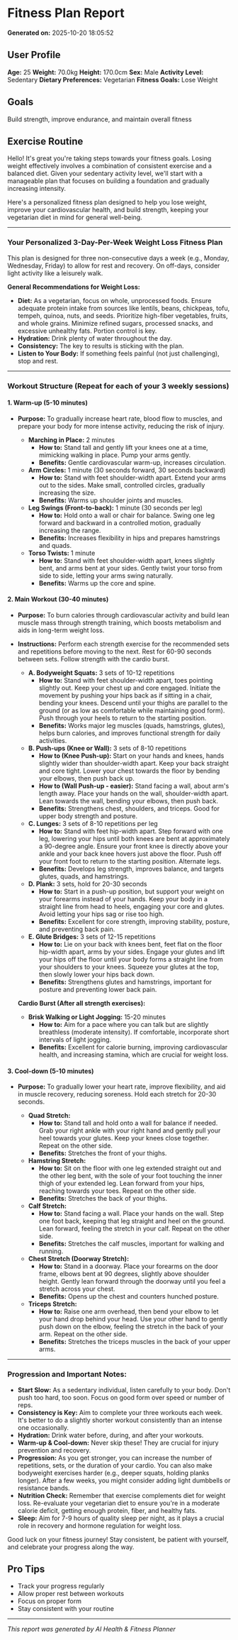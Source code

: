 # Fitness Plan Report

**Generated on:** 2025-10-20 18:05:52

## User Profile

**Age:** 25
**Weight:** 70.0kg
**Height:** 170.0cm
**Sex:** Male
**Activity Level:** Sedentary
**Dietary Preferences:** Vegetarian
**Fitness Goals:** Lose Weight


## Goals
Build strength, improve endurance, and maintain overall fitness

## Exercise Routine
Hello! It's great you're taking steps towards your fitness goals. Losing weight effectively involves a combination of consistent exercise and a balanced diet. Given your sedentary activity level, we'll start with a manageable plan that focuses on building a foundation and gradually increasing intensity.

Here's a personalized fitness plan designed to help you lose weight, improve your cardiovascular health, and build strength, keeping your vegetarian diet in mind for general well-being.

---

### **Your Personalized 3-Day-Per-Week Weight Loss Fitness Plan**

This plan is designed for three non-consecutive days a week (e.g., Monday, Wednesday, Friday) to allow for rest and recovery. On off-days, consider light activity like a leisurely walk.

**General Recommendations for Weight Loss:**

*   **Diet:** As a vegetarian, focus on whole, unprocessed foods. Ensure adequate protein intake from sources like lentils, beans, chickpeas, tofu, tempeh, quinoa, nuts, and seeds. Prioritize high-fiber vegetables, fruits, and whole grains. Minimize refined sugars, processed snacks, and excessive unhealthy fats. Portion control is key.
*   **Hydration:** Drink plenty of water throughout the day.
*   **Consistency:** The key to results is sticking with the plan.
*   **Listen to Your Body:** If something feels painful (not just challenging), stop and rest.

---

### **Workout Structure (Repeat for each of your 3 weekly sessions)**

#### **1. Warm-up (5-10 minutes)**
*   **Purpose:** To gradually increase heart rate, blood flow to muscles, and prepare your body for more intense activity, reducing the risk of injury.

    *   **Marching in Place:** 2 minutes
        *   **How to:** Stand tall and gently lift your knees one at a time, mimicking walking in place. Pump your arms gently.
        *   **Benefits:** Gentle cardiovascular warm-up, increases circulation.
    *   **Arm Circles:** 1 minute (30 seconds forward, 30 seconds backward)
        *   **How to:** Stand with feet shoulder-width apart. Extend your arms out to the sides. Make small, controlled circles, gradually increasing the size.
        *   **Benefits:** Warms up shoulder joints and muscles.
    *   **Leg Swings (Front-to-back):** 1 minute (30 seconds per leg)
        *   **How to:** Hold onto a wall or chair for balance. Swing one leg forward and backward in a controlled motion, gradually increasing the range.
        *   **Benefits:** Increases flexibility in hips and prepares hamstrings and quads.
    *   **Torso Twists:** 1 minute
        *   **How to:** Stand with feet shoulder-width apart, knees slightly bent, and arms bent at your sides. Gently twist your torso from side to side, letting your arms swing naturally.
        *   **Benefits:** Warms up the core and spine.

#### **2. Main Workout (30-40 minutes)**
*   **Purpose:** To burn calories through cardiovascular activity and build lean muscle mass through strength training, which boosts metabolism and aids in long-term weight loss.
*   **Instructions:** Perform each strength exercise for the recommended sets and repetitions before moving to the next. Rest for 60-90 seconds between sets. Follow strength with the cardio burst.

    *   **A. Bodyweight Squats:** 3 sets of 10-12 repetitions
        *   **How to:** Stand with feet shoulder-width apart, toes pointing slightly out. Keep your chest up and core engaged. Initiate the movement by pushing your hips back as if sitting in a chair, bending your knees. Descend until your thighs are parallel to the ground (or as low as comfortable while maintaining good form). Push through your heels to return to the starting position.
        *   **Benefits:** Works major leg muscles (quads, hamstrings, glutes), helps burn calories, and improves functional strength for daily activities.
    *   **B. Push-ups (Knee or Wall):** 3 sets of 8-10 repetitions
        *   **How to (Knee Push-up):** Start on your hands and knees, hands slightly wider than shoulder-width apart. Keep your back straight and core tight. Lower your chest towards the floor by bending your elbows, then push back up.
        *   **How to (Wall Push-up - easier):** Stand facing a wall, about arm's length away. Place your hands on the wall, shoulder-width apart. Lean towards the wall, bending your elbows, then push back.
        *   **Benefits:** Strengthens chest, shoulders, and triceps. Good for upper body strength and posture.
    *   **C. Lunges:** 3 sets of 8-10 repetitions per leg
        *   **How to:** Stand with feet hip-width apart. Step forward with one leg, lowering your hips until both knees are bent at approximately a 90-degree angle. Ensure your front knee is directly above your ankle and your back knee hovers just above the floor. Push off your front foot to return to the starting position. Alternate legs.
        *   **Benefits:** Develops leg strength, improves balance, and targets glutes, quads, and hamstrings.
    *   **D. Plank:** 3 sets, hold for 20-30 seconds
        *   **How to:** Start in a push-up position, but support your weight on your forearms instead of your hands. Keep your body in a straight line from head to heels, engaging your core and glutes. Avoid letting your hips sag or rise too high.
        *   **Benefits:** Excellent for core strength, improving stability, posture, and preventing back pain.
    *   **E. Glute Bridges:** 3 sets of 12-15 repetitions
        *   **How to:** Lie on your back with knees bent, feet flat on the floor hip-width apart, arms by your sides. Engage your glutes and lift your hips off the floor until your body forms a straight line from your shoulders to your knees. Squeeze your glutes at the top, then slowly lower your hips back down.
        *   **Benefits:** Strengthens glutes and hamstrings, important for posture and preventing lower back pain.

    **Cardio Burst (After all strength exercises):**
    *   **Brisk Walking or Light Jogging:** 15-20 minutes
        *   **How to:** Aim for a pace where you can talk but are slightly breathless (moderate intensity). If comfortable, incorporate short intervals of light jogging.
        *   **Benefits:** Excellent for calorie burning, improving cardiovascular health, and increasing stamina, which are crucial for weight loss.

#### **3. Cool-down (5-10 minutes)**
*   **Purpose:** To gradually lower your heart rate, improve flexibility, and aid in muscle recovery, reducing soreness. Hold each stretch for 20-30 seconds.

    *   **Quad Stretch:**
        *   **How to:** Stand tall and hold onto a wall for balance if needed. Grab your right ankle with your right hand and gently pull your heel towards your glutes. Keep your knees close together. Repeat on the other side.
        *   **Benefits:** Stretches the front of your thighs.
    *   **Hamstring Stretch:**
        *   **How to:** Sit on the floor with one leg extended straight out and the other leg bent, with the sole of your foot touching the inner thigh of your extended leg. Lean forward from your hips, reaching towards your toes. Repeat on the other side.
        *   **Benefits:** Stretches the back of your thighs.
    *   **Calf Stretch:**
        *   **How to:** Stand facing a wall. Place your hands on the wall. Step one foot back, keeping that leg straight and heel on the ground. Lean forward, feeling the stretch in your calf. Repeat on the other side.
        *   **Benefits:** Stretches the calf muscles, important for walking and running.
    *   **Chest Stretch (Doorway Stretch):**
        *   **How to:** Stand in a doorway. Place your forearms on the door frame, elbows bent at 90 degrees, slightly above shoulder height. Gently lean forward through the doorway until you feel a stretch across your chest.
        *   **Benefits:** Opens up the chest and counters hunched posture.
    *   **Triceps Stretch:**
        *   **How to:** Raise one arm overhead, then bend your elbow to let your hand drop behind your head. Use your other hand to gently push down on the elbow, feeling the stretch in the back of your arm. Repeat on the other side.
        *   **Benefits:** Stretches the triceps muscles in the back of your upper arms.

---

### **Progression and Important Notes:**

*   **Start Slow:** As a sedentary individual, listen carefully to your body. Don't push too hard, too soon. Focus on good form over speed or number of reps.
*   **Consistency is Key:** Aim to complete your three workouts each week. It's better to do a slightly shorter workout consistently than an intense one occasionally.
*   **Hydration:** Drink water before, during, and after your workouts.
*   **Warm-up & Cool-down:** Never skip these! They are crucial for injury prevention and recovery.
*   **Progression:** As you get stronger, you can increase the number of repetitions, sets, or the duration of your cardio. You can also make bodyweight exercises harder (e.g., deeper squats, holding planks longer). After a few weeks, you might consider adding light dumbbells or resistance bands.
*   **Nutrition Check:** Remember that exercise complements diet for weight loss. Re-evaluate your vegetarian diet to ensure you're in a moderate calorie deficit, getting enough protein, fiber, and healthy fats.
*   **Sleep:** Aim for 7-9 hours of quality sleep per night, as it plays a crucial role in recovery and hormone regulation for weight loss.

Good luck on your fitness journey! Stay consistent, be patient with yourself, and celebrate your progress along the way.

## Pro Tips

- Track your progress regularly
- Allow proper rest between workouts
- Focus on proper form
- Stay consistent with your routine
                        

---
*This report was generated by AI Health & Fitness Planner*
